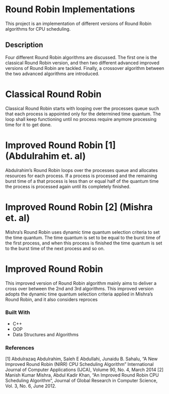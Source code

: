 # Round Robin Implementations

This project is an implementation of different versions of Round Robin algorithms for CPU scheduling.

## Description

Four different Round Robin algorithms are discussed. The first one is the classical Round Robin version, and then two different advanced improved versions of Round Robin are tackled. Finally, a crossover algorithm between the two advanced algorithms are introduced.

# Classical Round Robin

Classical Round Robin starts with looping over the processes queue such that each process is
appointed only for the determined time quantum. The loop shall keep functioning until no process
require anymore processing time for it to get done.

# Improved Round Robin [1] (Abdulrahim et. al)
Abdulrahim’s Round Robin loops over the processes queue and allocates resources for each
process. If a process is processed and the remaining burst time of a that process is less than or
equal half of the quantum time the process is processed again until its completely finished.

# Improved Round Robin [2] (Mishra et. al)

Mishra’s Round Robin uses dynamic time quantum selection criteria to set the time quantum.
The time quantum is set to be equal to the burst time of the first process, and when this process is
finished the time quantum is set to the burst time of the next process and so on.

# Improved Round Robin
This improved version of Round Robin algorithm mainly aims to deliver a cross over
between the 2nd and 3rd algorithms. This improved version adopts the dynamic time quantum
selection criteria applied in Mishra’s Round Robin, and it also considers reproces

### Built With

- C++
- OOP
- Data Structures and Algorithms

### References

[1] Abdulrazaq Abdulrahim, Saleh E Abdullahi, Junaidu B. Sahalu, “A New Improved Round Robin (NIRR) CPU Scheduling Algorithm” International Journal of Computer Applications (IJCA), Volume 90, No. 4, March 2014
[2] Manish Kumar Mishra, Abdul Kadir Khan, “An Improved Round Robin CPU Scheduling Algorithm”, Journal of Global Research in Computer Science, Vol. 3, No. 6, June 2012.
